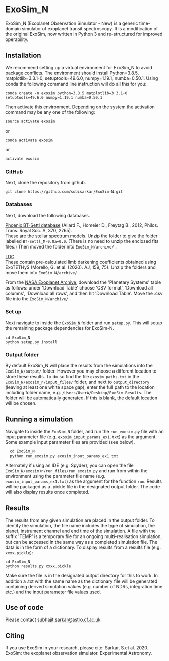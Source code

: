# ExoSim_N
 
ExoSim_N (Exoplanet Observation Simulator - New) is a generic time-domain simulator of exoplanet transit spectroscopy.
It is a modification of the original ExoSim, now written in Python 3 and re-structured for improved operability.

Installation
------
We recommend setting up a virtual environment  for ExoSim_N to avoid package conflicts.  The environment should install Python=3.8.5, matplotlib=3.3.1-0, setuptools=49.6.0, numpy=1.19.1, numba=0.50.1.  Using conda the following command line instruction will do all this for you:.

    conda create -n exosim python=3.8.5 matplotlib=3.3.1-0 setuptools=49.6.0 numpy=1.19.1 numba=0.50.1

Then activate this environment. Depending on the system the activation command may be any one of the following:

    source activate exosim
    
or    

    conda activate exosim
    
or    
    
    activate exosim


### GitHub

Next, clone the repository from github.

    git clone https://github.com/subisarkar/ExoSim-N.git


### Databases

Next, download the following databases.  

[Phoenix BT-Settl database](https://phoenix.ens-lyon.fr/Grids/BT-Settl/CIFIST2011_2015/FITS/BT-Settl_M-0.0a+0.0.tar) (Allard F., Homeier D., Freytag B., 2012, Philos. Trans. Royal Soc. A, 370, 2765).  
These are the stellar spectrum models.  Unzip the folder to give the folder labelled `BT-Settl_M-0.0a+0.0`.  (There is no need to unzip the enclosed fits files.)  Then moved the folder into  `ExoSim_N/archive/` .

[LDC](https://drive.google.com/file/d/1lWRdqW_wI3y31ugqq2HfyyekGyOSteL_/view?usp=sharing)  
These contain pre-calculated limb darkening coefficients obtained using ExoTETHyS (Morello, G. et al. (2020). AJ, 159,  75).  Unzip the folders and move them into `ExoSim_N/archive/` . 

From the [NASA Exoplanet Archive](https://exoplanetarchive.ipac.caltech.edu/cgi-bin/TblView/nph-tblView?app=ExoTbls&config=PS&constraint=default_flag=1), download the 'Planetary Systems' table as follows: under 'Download Table' choose 'CSV format', 'Download all columns', 'Download all rows', and then hit 'Download Table'.  Move the .csv file into the `ExoSim_N/archive/` .
 
### Set up
Next navigate to inside the `ExoSim_N` folder and run `setup.py`.  This will setup the remaining package dependencies for ExoSim-N.

    cd ExoSim_N
    python setup.py install


### Output folder
By default ExoSim_N will place the results from the simulations into the `ExoSim_N/output/` folder. However you may choose a different location to store these results.  To do so find the file `exosim_paths.txt` in the `ExoSim_N/exosim_n/input_files/` folder, and next to `output_directory` (leaving at least one white space gap),  enter the full path to the location including folder name, e.g. `/Users/UserA/Desktop/ExoSim_Results`.  The folder will be automatically generated. If this is blank, the default location will be chosen.


Running a simulation
------
Navigate to inside the `ExoSim_N` folder, and run the `run_exosim.py` file with an input parameter file (e.g. `exosim_input_params_ex1.txt`) as the argument.  Some example input parameter files are provided (see below).

      cd ExoSim_N
      python run_exosim.py exosim_input_params_ex1.txt
      
Alternately if using an IDE (e.g. Spyder), you can open the file `ExoSim_N/exosim)n/run_files/run_exosim.py` and run from within the environment using the parameter file name (e.g. `exosim_input_params_ex1.txt`) as the argument for the function `run`.  Results will be packaged as a .pickle file in the designated output folder.  The code will also display results once completed.

Results
------
The results from any given simulation are placed in the output folder.  To identify the simulation, the file name includes the type of simulation, the planet, instrument channel and end time of the simulation.  A file with the suffix 'TEMP' is a temporary file for an ongoing multi-realisation simulation, but can be accessed in the same way as a completed simulation file.  The data is in the form of a dictionary.   To display results from a results file (e.g. `xxxx.pickle`):

    cd ExoSim_N
    python results.py xxxx.pickle

Make sure the file is in the designated output directory for this to work.
In addition a .txt with the same name as the dictionary file will be generated containing derived simulation values (e.g. number of NDRs, integration time etc.) and the input parameter file values used.


Use of code
------

Please contact subhajit.sarkar@astro.cf.ac.uk
 
Citing
------

If you use ExoSim in your research, please cite:
Sarkar, S.et al. 2020. ExoSim: the exoplanet observation simulator. Experimental Astronomy.
